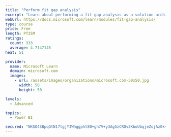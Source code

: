 ```yaml
---
title: "Perform fit gap analysis"
excerpt: "Learn about performing a fit gap analysis as a solution architect for Dynamics 365 and Microsoft Power Platform."
webUrl: https://docs.microsoft.com/learn/modules/fit-gap-analysis/
type: course
price: Free
length: PT35M
ratings:
  count: 333
  average: 4.7147145
heat: 51

provider:
  name: Microsoft Learn
  domain: microsoft.com
  images:
    - url: /assets/images/organizations/microsoft.com-50x50.jpg
      width: 50
      height: 50

levels:
  - Advanced

topics:
  - Power BI

secured: "NKSO4SBpqGtN17tgjYIWhggpht80+gh7V+y3Ag5zCROv3KboUbqjeZojAz0k+8Vyv5wfXrJ9OyxksD+tjWT81dvWvkEburiwoSNT4XxJ1uRq6Wa9IUufNWJfwdQHSqtsStxniOOSTsLf3ewmqFQUjQa/+n3vmiQPP3lXK0QemIxE3aR3Q69zCpNz4btThJf11j3AT5G+qrbm58R/+fQfXUgyvVCs/P2pJ8fsou32n8jPZctbpjXxD5KtyIcvP8gAbWS0I539r+uRFx6VpJmpIOw0+F1TYIAEzj+Fec8FukoBkAXKnmFNX+zEBZ8K1zdoGiiqhtjM9M7rNH8FRwCqLzQZy51nMvgZC00yBn8m+fT5MptUU+wEhLRRI94xYYxpZctJd4Ng7VZ0KpulGgo6mWnlxIbaTZs4KgmFsX3ZhzU=;K6nTf+HVMUea2wdr0bSdWg=="
---
```


